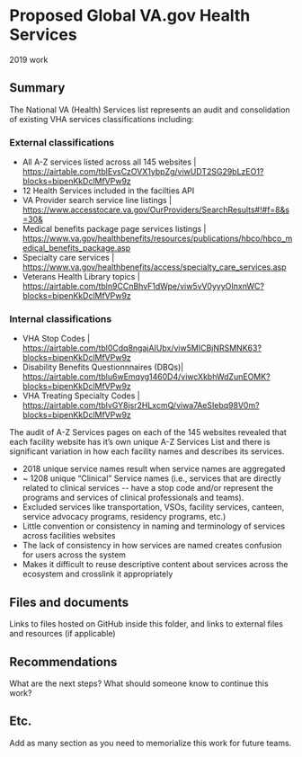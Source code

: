 # Proposed Global VA.gov Health Services
2019 work

## Summary
The National VA (Health) Services list represents an audit and consolidation of existing VHA services classifications including:

### External classifications
- All A-Z services listed across all 145 websites | <https://airtable.com/tblEvsCzOVX1ybpZg/viwUDT2SG29bLzEO1?blocks=bipenKkDclMfVPw9z>
- 12 Health Services included in the facilties API 
- VA Provider search service line listings | <https://www.accesstocare.va.gov/OurProviders/SearchResults#!#f=8&s=30&>
- Medical benefits package page services listings | <https://www.va.gov/healthbenefits/resources/publications/hbco/hbco_medical_benefits_package.asp>
- Specialty care services | <https://www.va.gov/healthbenefits/access/specialty_care_services.asp>
- Veterans Health Library topics | <https://airtable.com/tbln9CCnBhvF1dWpe/viw5vV0yyyOInxnWC?blocks=bipenKkDclMfVPw9z>

### Internal classifications
- VHA Stop Codes | <https://airtable.com/tbl0Cdq8ngajAIUbx/viw5MICBjNRSMNK63?blocks=bipenKkDclMfVPw9z>
- Disability Benefits Questionnnaires (DBQs)| <https://airtable.com/tblu6wEmqyg1460D4/viwcXkbhWdZunEOMK?blocks=bipenKkDclMfVPw9z>
- VHA Treating Specialty Codes | <https://airtable.com/tblvGY8jsr2HLxcmQ/viwa7AeSIebq98V0m?blocks=bipenKkDclMfVPw9z>

The audit of A-Z Services pages on each of the 145 websites revealed that each facility website has it’s own unique A-Z Services List and there is significant variation in how each facility names and describes its services. 
- 2018 unique service names result when service names are aggregated
- ~ 1208 unique “Clinical” Service names (i.e., services that are directly related to clinical services -- have a stop code and/or represent the programs and services of clinical professionals and teams). 
- Excluded services like transportation, VSOs, facility services, canteen, service advocacy programs, residency programs, etc.)
- Little convention or consistency in naming and terminology of services across facilities websites
- The lack of consistency in how services are named creates confusion for users across the system
- Makes it difficult to reuse descriptive content about services across the ecosystem and crosslink it appropriately

## Files and documents
Links to files hosted on GitHub inside this folder, and links to external files and resources (if applicable)

## Recommendations
What are the next steps? What should someone know to continue this work?

## Etc.
Add as many section as you need to memorialize this work for future teams.
